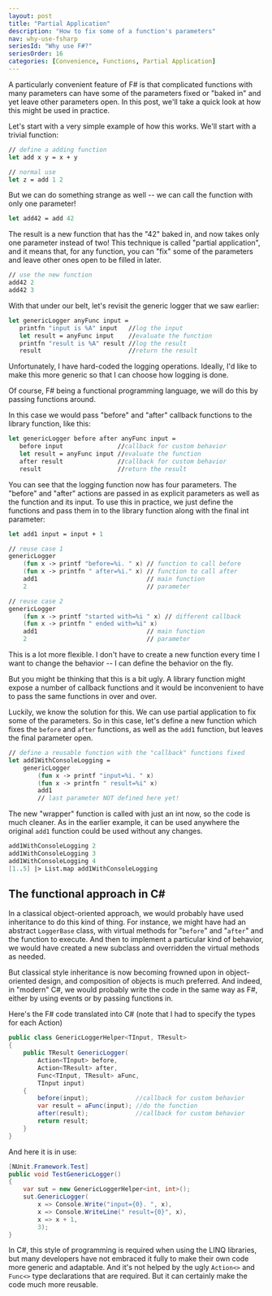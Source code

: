 ```yaml
---
layout: post
title: "Partial Application"
description: "How to fix some of a function's parameters"
nav: why-use-fsharp
seriesId: "Why use F#?"
seriesOrder: 16
categories: [Convenience, Functions, Partial Application]
---
```


A particularly convenient feature of F# is that complicated functions with many parameters can have some of the parameters fixed or "baked in" and yet leave other parameters open.  In this post, we'll take a quick look at how this might be used in practice.

Let's start with a very simple example of how this works. We'll start with a trivial function:

```fsharp
// define a adding function
let add x y = x + y

// normal use 
let z = add 1 2
```

But we can do something strange as well -- we can call the function with only one parameter!

```fsharp
let add42 = add 42
```

The result is a new function that has the "42" baked in, and now takes only one parameter instead of two!  This technique is called "partial application", and it means that, for any function, you can "fix" some of the parameters and leave other ones open to be filled in later.

```fsharp
// use the new function
add42 2
add42 3
```

With that under our belt, let's revisit the generic logger that we saw earlier:

```fsharp
let genericLogger anyFunc input = 
   printfn "input is %A" input   //log the input
   let result = anyFunc input    //evaluate the function
   printfn "result is %A" result //log the result
   result                        //return the result
```

Unfortunately, I have hard-coded the logging operations.  Ideally, I'd like to make this more generic so that I can choose how logging is done. 

Of course, F# being a functional programming language, we will do this by passing functions around. 

In this case we would pass "before" and "after" callback functions to the library function, like this:

```fsharp
let genericLogger before after anyFunc input = 
   before input               //callback for custom behavior
   let result = anyFunc input //evaluate the function
   after result               //callback for custom behavior
   result                     //return the result
```

You can see that the logging function now has four parameters. The "before" and "after" actions are passed in as explicit parameters as well as the function and its input. To use this in practice, we just define the functions and pass them in to the library function along with the final int parameter:

```fsharp
let add1 input = input + 1

// reuse case 1
genericLogger 
    (fun x -> printf "before=%i. " x) // function to call before 
    (fun x -> printfn " after=%i." x) // function to call after
    add1                              // main function
    2                                 // parameter 

// reuse case 2
genericLogger
    (fun x -> printf "started with=%i " x) // different callback 
    (fun x -> printfn " ended with=%i" x) 
    add1                              // main function
    2                                 // parameter 
```

This is a lot more flexible. I don't have to create a new function every time I want to change the behavior -- I can define the behavior on the fly. 

But you might be thinking that this is a bit ugly. A library function might expose a number of callback functions and it would be inconvenient to have to pass the same functions in over and over.

Luckily, we know the solution for this. We can use partial application to fix some of the parameters. So in this case, let's define a new function which fixes the `before` and `after` functions, as well as the `add1` function, but leaves the final parameter open.

```fsharp
// define a reusable function with the "callback" functions fixed
let add1WithConsoleLogging = 
    genericLogger
        (fun x -> printf "input=%i. " x) 
        (fun x -> printfn " result=%i" x)
        add1
        // last parameter NOT defined here yet!
```

The new "wrapper" function is called with just an int now, so the code is much cleaner. As in the earlier example, it can be used anywhere the original `add1` function could be used without any changes.

```fsharp
add1WithConsoleLogging 2
add1WithConsoleLogging 3
add1WithConsoleLogging 4
[1..5] |> List.map add1WithConsoleLogging 
```

## The functional approach in C# ##

In a classical object-oriented approach, we would probably have used inheritance to do this kind of thing. For instance, we might have had an abstract `LoggerBase` class, with virtual methods for "`before`" and "`after`" and the function to execute.  And then to implement a particular kind of behavior, we would have created a new subclass and overridden the virtual methods as needed.

But classical style inheritance is now becoming frowned upon in object-oriented design, and composition of objects is much preferred. And indeed, in "modern" C#, we would probably write the code in the same way as F#, either by using events or by passing functions in.

Here's the F# code translated into C# (note that I had to specify the types for each Action)

```csharp
public class GenericLoggerHelper<TInput, TResult>
{
    public TResult GenericLogger(
        Action<TInput> before,
        Action<TResult> after,
        Func<TInput, TResult> aFunc,
        TInput input)
    {
        before(input);             //callback for custom behavior
        var result = aFunc(input); //do the function
        after(result);             //callback for custom behavior
        return result;
    }
}
```

And here it is in use:

```csharp
[NUnit.Framework.Test]
public void TestGenericLogger()
{
    var sut = new GenericLoggerHelper<int, int>();
    sut.GenericLogger(
        x => Console.Write("input={0}. ", x),
        x => Console.WriteLine(" result={0}", x),
        x => x + 1,
        3);
}
```

In C#, this style of programming is required when using the LINQ libraries, but many developers have not embraced it fully to make their own code more generic and adaptable. And it's not helped by the ugly `Action<>` and `Func<>` type declarations that are required. But it can certainly make the code much more reusable. 
